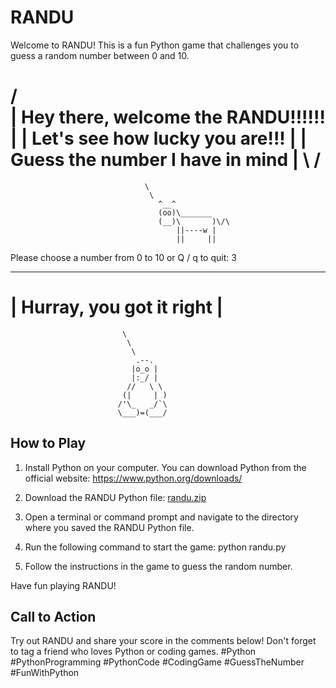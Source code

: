 # RANDU

Welcome to RANDU! This is a fun Python game that challenges you to guess a random number between 0 and 10.

 /                                  \
| Hey there, welcome the RANDU!!!!!! |
| Let's see how lucky you are!!!     |
| Guess the number I have in mind    |
 \                                  /
  ==================================
                                  \
                                   \
                                     ^__^
                                     (oo)\_______
                                     (__)\       )\/\
                                         ||----w |
                                         ||     ||
Please choose a number from 0 to 10 or Q / q to quit: 3
  ________________________
| Hurray, you got it right |
  ========================
                             \
                              \
                               \
                                .--.
                               |o_o |
                               |:_/ |
                              //   \ \
                             (|     | )
                            /'\_   _/`\
                            \___)=(___/

## How to Play

1. Install Python on your computer. You can download Python from the official website: https://www.python.org/downloads/
2. Download the RANDU Python file: [randu.zip](https://github.com/DelademWisdom/Practice/files/13797299/randu.zip)
3. Open a terminal or command prompt and navigate to the directory where you saved the RANDU Python file.
4. Run the following command to start the game:
python randu.py

6. Follow the instructions in the game to guess the random number.

Have fun playing RANDU!

## Call to Action

Try out RANDU and share your score in the comments below! Don't forget to tag a friend who loves Python or coding games. 
#Python #PythonProgramming #PythonCode #CodingGame #GuessTheNumber #FunWithPython
